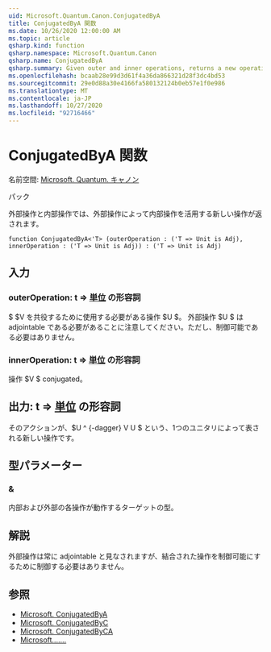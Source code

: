 ```yaml
---
uid: Microsoft.Quantum.Canon.ConjugatedByA
title: ConjugatedByA 関数
ms.date: 10/26/2020 12:00:00 AM
ms.topic: article
qsharp.kind: function
qsharp.namespace: Microsoft.Quantum.Canon
qsharp.name: ConjugatedByA
qsharp.summary: Given outer and inner operations, returns a new operation that conjugates the inner operation by the outer operation.
ms.openlocfilehash: bcaab28e99d3d61f4a36da866321d28f3dc4bd53
ms.sourcegitcommit: 29e0d88a30e4166fa580132124b0eb57e1f0e986
ms.translationtype: MT
ms.contentlocale: ja-JP
ms.lasthandoff: 10/27/2020
ms.locfileid: "92716466"
---
```

# <a name="conjugatedbya-function"></a>ConjugatedByA 関数

名前空間: [Microsoft. Quantum. キャノン](xref:Microsoft.Quantum.Canon)

パック [](https://nuget.org/packages/)


外部操作と内部操作では、外部操作によって内部操作を活用する新しい操作が返されます。

```qsharp
function ConjugatedByA<'T> (outerOperation : ('T => Unit is Adj), innerOperation : ('T => Unit is Adj)) : ('T => Unit is Adj)
```


## <a name="input"></a>入力

### <a name="outeroperation--t--unit-adj"></a>outerOperation: t => [単位](xref:microsoft.quantum.lang-ref.unit) の形容詞

$ $V を共役するために使用する必要がある操作 $U $。 外部操作 $U $ は adjointable である必要があることに注意してください。ただし、制御可能である必要はありません。


### <a name="inneroperation--t--unit-adj"></a>innerOperation: t => [単位](xref:microsoft.quantum.lang-ref.unit) の形容詞

操作 $V $ conjugated。



## <a name="output--t--unit-adj"></a>出力: t => [単位](xref:microsoft.quantum.lang-ref.unit) の形容詞

そのアクションが、$U ^ {-dagger} V U $ という、1つのユニタリによって表される新しい操作です。

## <a name="type-parameters"></a>型パラメーター

### <a name="t"></a>&

内部および外部の各操作が動作するターゲットの型。

## <a name="remarks"></a>解説

外部操作は常に adjointable と見なされますが、結合された操作を制御可能にするために制御する必要はありません。

## <a name="see-also"></a>参照

- [Microsoft. ConjugatedByA](xref:Microsoft.Quantum.Canon.ConjugatedByA)
- [Microsoft. ConjugatedByC](xref:Microsoft.Quantum.Canon.ConjugatedByC)
- [Microsoft. ConjugatedByCA](xref:Microsoft.Quantum.Canon.ConjugatedByCA)
- [Microsoft.......](xref:Microsoft.Quantum.Canon.ApplyWith)